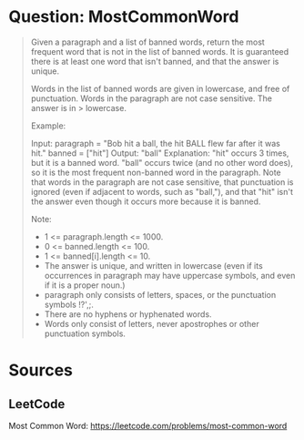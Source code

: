 # Question: MostCommonWord
> Given a paragraph and a list of banned words, return the most frequent word that is not in the list of banned words.  It is guaranteed there is at least
> one word that isn't banned, and that the answer is unique.
> 
> Words in the list of banned words are given in lowercase, and free of punctuation.  Words in the paragraph are not case sensitive.  The answer is in > lowercase.
> 
> Example:
> 
> Input: 
> paragraph = "Bob hit a ball, the hit BALL flew far after it was hit."
> banned = ["hit"]
> Output: "ball"
> Explanation: 
> "hit" occurs 3 times, but it is a banned word.
> "ball" occurs twice (and no other word does), so it is the most frequent non-banned word in the paragraph. 
> Note that words in the paragraph are not case sensitive,
> that punctuation is ignored (even if adjacent to words, such as "ball,"), 
> and that "hit" isn't the answer even though it occurs more because it is banned.
> 
> Note:
>  * 1 <= paragraph.length <= 1000.
>  * 0 <= banned.length <= 100.
>  * 1 <= banned[i].length <= 10.
>  * The answer is unique, and written in lowercase (even if its occurrences in paragraph may have uppercase symbols, and even if it is a proper noun.)
>  * paragraph only consists of letters, spaces, or the punctuation symbols !?',;.
>  * There are no hyphens or hyphenated words.
>  * Words only consist of letters, never apostrophes or other punctuation symbols.

# Sources
## LeetCode
Most Common Word: https://leetcode.com/problems/most-common-word